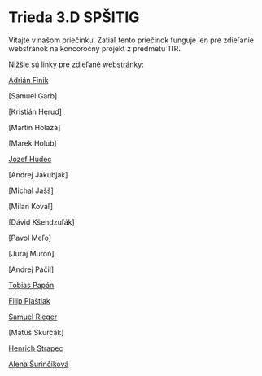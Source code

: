 # Trieda 3.D SPŠITIG
Vitajte v našom priečinku. Zatiaľ tento priečinok funguje len pre zdieľanie webstránok na koncoročný projekt z predmetu TIR.

Nižšie sú linky pre zdieľané webstránky:

[Adrián Finik](https://oazazdravia.vercel.app/)

[Samuel Garb]

[Kristián Herud]

[Martin Holaza]

[Marek Holub]

[Jozef Hudec](https://tretiad.github.io/hudec)

[Andrej Jakubjak]

[Michal Jašš]

[Milan Kovaľ]

[Dávid Kšendzuľák]

[Pavol Meľo]

[Juraj Muroň]

[Andrej Pačil]

[Tobias Papán](https://tretiad.github.io/papan)

[Filip Plaštiak](https://tretiad.github.io/plastiak)

[Samuel Rieger](https://tretiad.github.io/rieger)

[Matúš Skurčák]

[Henrich Strapec](https://tretiad.github.io/strapec)

[Alena Šurinčíková](https://tretiad.github.io/surincikova)

